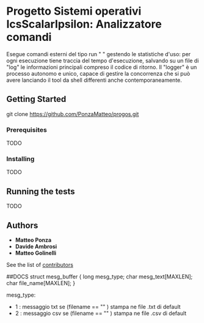 # Progetto Sistemi operativi IcsScalarIpsilon: Analizzatore comandi

Esegue comandi esterni del tipo run "<cmd> <args>" gestendo le statistiche d'uso:
per ogni esecuzione tiene traccia del tempo d'esecuzione, salvando su un file di "log" le informazioni principali compreso il codice di ritorno.
Il "logger" è un processo autonomo e unico, capace di gestire la concorrenza che si può avere lanciando il tool da shell differenti anche contemporaneamente.

## Getting Started

git clone https://github.com/PonzaMatteo/progos.git

### Prerequisites

TODO

### Installing

TODO

## Running the tests

TODO

## Authors

* **Matteo Ponza**
* **Davide Ambrosi**
* **Matteo Golinelli**


See the list of [contributors](https://github.com/PonzaMatteo/progos/graphs/contributors)


##DOCS
struct mesg_buffer {
    long mesg_type;
    char mesg_text[MAXLEN];
    char file_name[MAXLEN];
}

 mesg_type:
  - 1 : messaggio txt se (filename == "" ) stampa ne file .txt di default
  - 2 : messaggio csv se (filename == "" ) stampa ne file .csv di default